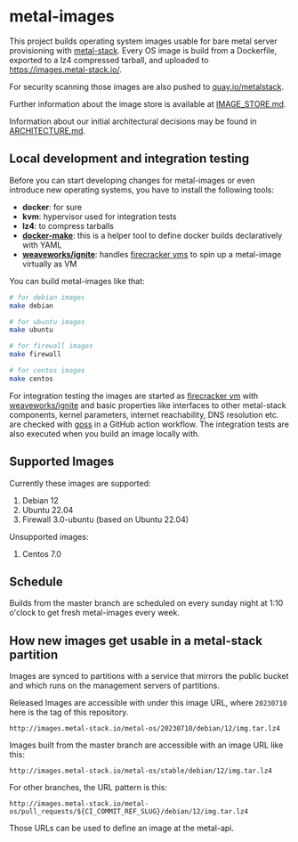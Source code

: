 # metal-images

This project builds operating system images usable for bare metal server provisioning with [metal-stack](https://metal-stack.io).
Every OS image is build from a Dockerfile, exported to a lz4 compressed tarball, and uploaded to <https://images.metal-stack.io/>.

For security scanning those images are also pushed to [quay.io/metalstack](https://quay.io/user/metalstack).

Further information about the image store is available at [IMAGE_STORE.md](./IMAGE_STORE.md).

Information about our initial architectural decisions may be found in [ARCHITECTURE.md](./ARCHITECTURE.md).

## Local development and integration testing

Before you can start developing changes for metal-images or even introduce new operating systems, you have to install the following tools:

- **docker**: for sure
- **kvm**: hypervisor used for integration tests
- **lz4**: to compress tarballs
- **[docker-make](https://github.com/fi-ts/docker-make)**: this is a helper tool to define docker builds declaratively with YAML
- **[weaveworks/ignite](https://github.com/weaveworks/ignite)**: handles [firecracker vms](https://firecracker-microvm.github.io/) to spin up a metal-image virtually as VM

You can build metal-images like that:

```bash
# for debian images
make debian

# for ubuntu images
make ubuntu

# for firewall images
make firewall

# for centos images
make centos
```

For integration testing the images are started as [firecracker vm](https://firecracker-microvm.github.io/) with [weaveworks/ignite](https://github.com/weaveworks/ignite) and basic properties like interfaces to other metal-stack components, kernel parameters, internet reachability, DNS resolution etc. are checked with [goss](https://github.com/aelsabbahy/goss) in a GitHub action workflow. The integration tests are also executed when you build an image locally with.

## Supported Images

Currently these images are supported:

1. Debian 12
1. Ubuntu 22.04
1. Firewall 3.0-ubuntu (based on Ubuntu 22.04)

Unsupported images:

1. Centos 7.0

## Schedule

Builds from the master branch are scheduled on every sunday night at 1:10 o'clock to get fresh metal-images every week.

## How new images get usable in a metal-stack partition

Images are synced to partitions with a service that mirrors the public bucket and which runs on the management servers of partitions.

Released Images are accessible with under this image URL, where `20230710` here is the tag of this repository.

`http://images.metal-stack.io/metal-os/20230710/debian/12/img.tar.lz4`

Images built from the master branch are accessible with an image URL like this:

`http://images.metal-stack.io/metal-os/stable/debian/12/img.tar.lz4`

For other branches, the URL pattern is this:

`http://images.metal-stack.io/metal-os/pull_requests/${CI_COMMIT_REF_SLUG}/debian/12/img.tar.lz4`

Those URLs can be used to define an image at the metal-api.
